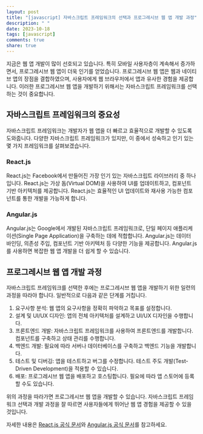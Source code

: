 ```yaml
---
layout: post
title: "[javascript] 자바스크립트 프레임워크의 선택과 프로그레시브 웹 앱 개발 과정"
description: " "
date: 2023-10-18
tags: [javascript]
comments: true
share: true
---
```


지금은 웹 앱 개발이 많이 선호되고 있습니다. 특히 모바일 사용자층이 계속해서 증가하면서, 프로그레시브 웹 앱이 더욱 인기를 얻었습니다. 프로그레시브 웹 앱은 웹과 네이티브 앱의 장점을 결합하였으며, 사용자에게 웹 브라우저에서 앱과 유사한 경험을 제공합니다. 이러한 프로그레시브 웹 앱을 개발하기 위해서는 자바스크립트 프레임워크를 선택하는 것이 중요합니다. 

## 자바스크립트 프레임워크의 중요성

자바스크립트 프레임워크는 개발자가 웹 앱을 더 빠르고 효율적으로 개발할 수 있도록 도와줍니다. 다양한 자바스크립트 프레임워크가 있지만, 이 중에서 성숙하고 인기 있는 몇 가지 프레임워크를 살펴보겠습니다.

### React.js

React.js는 Facebook에서 만들어진 가장 인기 있는 자바스크립트 라이브러리 중 하나입니다. React.js는 가상 돔(Virtual DOM)을 사용하여 UI를 업데이트하고, 컴포넌트 기반 아키텍처를 제공합니다. React.js는 효율적인 UI 업데이트와 재사용 가능한 컴포넌트를 통한 개발을 가능하게 합니다.

### Angular.js

Angular.js는 Google에서 개발된 자바스크립트 프레임워크로, 단일 페이지 애플리케이션(Single Page Application)을 구축하는 데에 적합합니다. Angular.js는 데이터 바인딩, 의존성 주입, 컴포넌트 기반 아키텍처 등 다양한 기능을 제공합니다. Angular.js를 사용하면 복잡한 웹 앱 개발을 더 쉽게 할 수 있습니다.

## 프로그레시브 웹 앱 개발 과정

자바스크립트 프레임워크를 선택한 후에는 프로그레시브 웹 앱을 개발하기 위한 일련의 과정을 따라야 합니다. 일반적으로 다음과 같은 단계를 거칩니다.

1. 요구사항 분석: 웹 앱의 요구사항을 정확히 파악하고 목표를 설정합니다.
2. 설계 및 UI/UX 디자인: 앱의 전체 아키텍처를 설계하고 UI/UX 디자인을 수행합니다.
3. 프론트엔드 개발: 자바스크립트 프레임워크를 사용하여 프론트엔드를 개발합니다. 컴포넌트를 구축하고 상태 관리를 수행합니다.
4. 백엔드 개발: 필요에 따라 서버나 데이터베이스를 구축하고 백엔드 기능을 개발합니다.
5. 테스트 및 디버깅: 앱을 테스트하고 버그를 수정합니다. 테스트 주도 개발(Test-Driven Development)을 적용할 수 있습니다.
6. 배포: 프로그레시브 웹 앱을 배포하고 호스팅합니다. 필요에 따라 앱 스토어에 등록할 수도 있습니다.

위의 과정을 따라가면 프로그레시브 웹 앱을 개발할 수 있습니다. 자바스크립트 프레임워크 선택과 개발 과정을 잘 따르면 사용자들에게 뛰어난 웹 앱 경험을 제공할 수 있을 것입니다.

자세한 내용은 [React.js 공식 문서](https://reactjs.org)와 [Angular.js 공식 문서](https://angular.io)를 참고하세요.